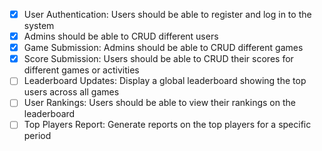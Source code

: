 - [x] User Authentication: Users should be able to register and log in to the system
- [x] Admins should be able to CRUD different users
- [x] Game Submission: Admins should be able to CRUD different games
- [x] Score Submission: Users should be able to CRUD their scores for different games or activities
- [ ] Leaderboard Updates: Display a global leaderboard showing the top users across all games
- [ ] User Rankings: Users should be able to view their rankings on the leaderboard
- [ ] Top Players Report: Generate reports on the top players for a specific period
